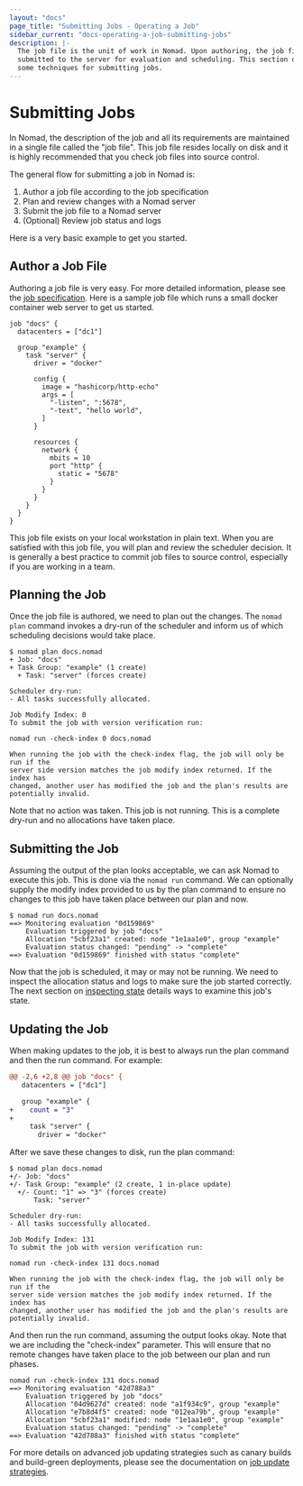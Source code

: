 ```yaml
---
layout: "docs"
page_title: "Submitting Jobs - Operating a Job"
sidebar_current: "docs-operating-a-job-submitting-jobs"
description: |-
  The job file is the unit of work in Nomad. Upon authoring, the job file is
  submitted to the server for evaluation and scheduling. This section discusses
  some techniques for submitting jobs.
---
```


# Submitting Jobs

In Nomad, the description of the job and all its requirements are maintained in
a single file called the "job file". This job file resides locally on disk and
it is highly recommended that you check job files into source control.

The general flow for submitting a job in Nomad is:

1. Author a job file according to the job specification
1. Plan and review changes with a Nomad server
1. Submit the job file to a Nomad server
1. (Optional) Review job status and logs

Here is a very basic example to get you started.

## Author a Job File

Authoring a job file is very easy. For more detailed information, please see the
[job specification](/docs/job-specification/index.html). Here is a sample job
file which runs a small docker container web server to get us started.

```hcl
job "docs" {
  datacenters = ["dc1"]

  group "example" {
    task "server" {
      driver = "docker"

      config {
        image = "hashicorp/http-echo"
        args = [
          "-listen", ":5678",
          "-text", "hello world",
        ]
      }

      resources {
        network {
          mbits = 10
          port "http" {
            static = "5678"
          }
        }
      }
    }
  }
}
```

This job file exists on your local workstation in plain text. When you are
satisfied with this job file, you will plan and review the scheduler decision.
It is generally a best practice to commit job files to source control,
especially if you are working in a team.

## Planning the Job

Once the job file is authored, we need to plan out the changes. The `nomad plan`
command invokes a dry-run of the scheduler and inform us of which scheduling
decisions would take place.

```text
$ nomad plan docs.nomad
+ Job: "docs"
+ Task Group: "example" (1 create)
  + Task: "server" (forces create)

Scheduler dry-run:
- All tasks successfully allocated.

Job Modify Index: 0
To submit the job with version verification run:

nomad run -check-index 0 docs.nomad

When running the job with the check-index flag, the job will only be run if the
server side version matches the job modify index returned. If the index has
changed, another user has modified the job and the plan's results are
potentially invalid.
```

Note that no action was taken. This job is not running. This is a complete
dry-run and no allocations have taken place.

## Submitting the Job

Assuming the output of the plan looks acceptable, we can ask Nomad to execute
this job. This is done via the `nomad run` command. We can optionally supply
the modify index provided to us by the plan command to ensure no changes to this
job have taken place between our plan and now.

```text
$ nomad run docs.nomad
==> Monitoring evaluation "0d159869"
    Evaluation triggered by job "docs"
    Allocation "5cbf23a1" created: node "1e1aa1e0", group "example"
    Evaluation status changed: "pending" -> "complete"
==> Evaluation "0d159869" finished with status "complete"
```

Now that the job is scheduled, it may or may not be running. We need to inspect
the allocation status and logs to make sure the job started correctly. The next
section on [inspecting state](/docs/operating-a-job/inspecting-state.html)
details ways to examine this job's state.

## Updating the Job

When making updates to the job, it is best to always run the plan command and
then the run command. For example:

```diff
@@ -2,6 +2,8 @@ job "docs" {
   datacenters = ["dc1"]

   group "example" {
+    count = "3"
+
     task "server" {
       driver = "docker"
```

After we save these changes to disk, run the plan command:

```text
$ nomad plan docs.nomad
+/- Job: "docs"
+/- Task Group: "example" (2 create, 1 in-place update)
  +/- Count: "1" => "3" (forces create)
      Task: "server"

Scheduler dry-run:
- All tasks successfully allocated.

Job Modify Index: 131
To submit the job with version verification run:

nomad run -check-index 131 docs.nomad

When running the job with the check-index flag, the job will only be run if the
server side version matches the job modify index returned. If the index has
changed, another user has modified the job and the plan's results are
potentially invalid.
```

And then run the run command, assuming the output looks okay. Note that we are
including the "check-index" parameter. This will ensure that no remote changes
have taken place to the job between our plan and run phases.

```text
nomad run -check-index 131 docs.nomad
==> Monitoring evaluation "42d788a3"
    Evaluation triggered by job "docs"
    Allocation "04d9627d" created: node "a1f934c9", group "example"
    Allocation "e7b8d4f5" created: node "012ea79b", group "example"
    Allocation "5cbf23a1" modified: node "1e1aa1e0", group "example"
    Evaluation status changed: "pending" -> "complete"
==> Evaluation "42d788a3" finished with status "complete"
```

For more details on advanced job updating strategies such as canary builds and
build-green deployments, please see the documentation on [job update
strategies](/docs/operating-a-job/update-strategies/index.html).
